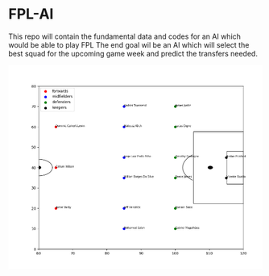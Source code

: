 # FPL-AI
This repo will contain the fundamental data and codes for an AI which would be able to play FPL
The end goal wil be an AI which will select the best squad for the upcoming game week and predict the transfers needed.

![Alt text](/images/sampleplot.png?raw=true "Title")
